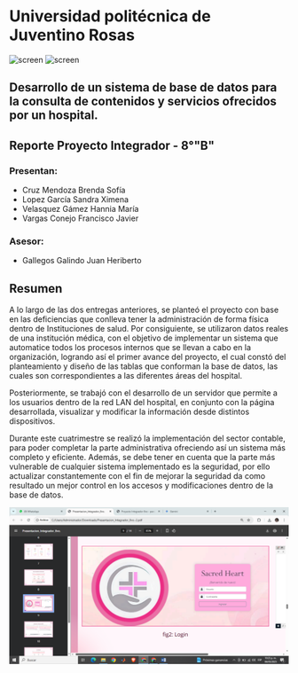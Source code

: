 # Universidad politécnica de Juventino Rosas 

![screen]( https://encrypted-tbn0.gstatic.com/images?q=tbn:ANd9GcSiG0DbxySxNXC16jJg_ComAS-wtDkVwRDCnVieX40v2wpZO9lqcA1P6gm_Hj0p_JmQZEM&usqp=CAU )
![screen]( https://encrypted-tbn0.gstatic.com/images?q=tbn:ANd9GcSs6oXy_k2SdOhlDPwrMYydfJd6RDtr98hzFA&s )
## Desarrollo de un sistema de base de datos para la consulta de contenidos y servicios ofrecidos por un hospital.
## Reporte Proyecto Integrador - 8°"B" 

### Presentan:

* Cruz Mendoza Brenda Sofía
* Lopez García Sandra Ximena
* Velasquez Gámez Hannia María
* Vargas Conejo Francisco Javier

### Asesor:
* Gallegos Galindo Juan Heriberto

## Resumen

A lo largo de las dos entregas anteriores, se planteó el proyecto con base en las deficiencias que conlleva tener la administración de forma física dentro de Instituciones de salud.
Por consiguiente, se utilizaron datos reales de una institución médica, con el objetivo de implementar un sistema que automatice todos los procesos internos que se llevan a cabo en la organización, logrando así el primer avance del proyecto, el cual constó del planteamiento y diseño de las tablas que conforman la base de datos, las cuales son correspondientes a las diferentes áreas del hospital.

Posteriormente, se trabajó con el desarrollo de un servidor que permite a los usuarios dentro de la red LAN del hospital, en conjunto con la página desarrollada, visualizar y modificar la información desde distintos dispositivos.

Durante este cuatrimestre se realizó la implementación del sector contable, para poder completar la parte administrativa ofreciendo así un sistema más completo y eficiente.
Además, se debe tener en cuenta que la parte más vulnerable de cualquier sistema implementado es la seguridad, por ello actualizar constantemente con el fin de mejorar la seguridad da como resultado un mejor control en los accesos y modificaciones dentro de la base de datos.

![screen]( SacredHeart.png )
